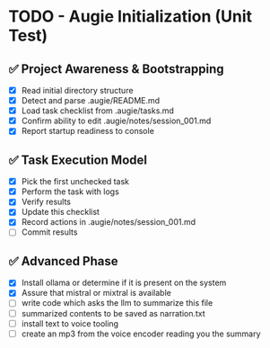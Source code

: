 # TODO - Augie Initialization (Unit Test)

## ✅ Project Awareness & Bootstrapping
- [x] Read initial directory structure
- [x] Detect and parse .augie/README.md
- [x] Load task checklist from .augie/tasks.md
- [x] Confirm ability to edit .augie/notes/session_001.md
- [x] Report startup readiness to console

## ✅ Task Execution Model
- [x] Pick the first unchecked task
- [x] Perform the task with logs
- [x] Verify results
- [x] Update this checklist
- [x] Record actions in .augie/notes/session_001.md
- [ ] Commit results

## ✅ Advanced Phase
- [x] Install ollama or determine if it is present on the system
- [x] Assure that mistral or mixtral is available
- [ ] write code which asks the llm to summarize this file
- [ ] summarized contents to be saved as narration.txt
- [ ] install text to voice tooling
- [ ] create an mp3 from the voice encoder reading you the summary
